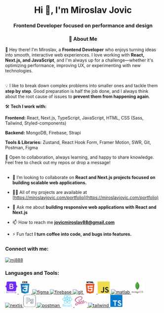 <h1 align="center">Hi 👋, I'm Miroslav Jovic</h1>
<h3 align="center">Frontend Developer focused on performance and design</h3>
<h3 align="center">🚀 About Me</h3>
<p align="left"></p>
👋 Hey there!
I'm Miroslav, a <b>Frontend Developer</b> who enjoys turning ideas into smooth, interactive web experiences. I love working with <b>React, Next.js, and JavaScript</b>, and I'm always up for a challenge—whether it's optimizing performance, improving UX, or experimenting with new technologies.
</br></br>

💡 I like to break down complex problems into smaller ones and tackle them <b>step by step</b>. Good preparation is half the job done, and I always think about the root cause of issues to <b>prevent them from happening again</b>.

🛠️ <b>Tech I work with:</b>

<b>Frontend:</b> React, Next.js, TypeScript, JavaScript, HTML, CSS (Sass, Tailwind, Styled-components)

<b>Backend:</b> MongoDB, Firebase, Strapi

<b>Tools & Libraries:</b> Zustand, React Hook Form, Framer Motion, SWR, Git, Postman, Figma

🚀 Open to collaboration, always learning, and happy to share knowledge. Feel free to check out my repos or drop a message!
</br></br>

- 👯 I’m looking to collaborate on **React and Next.js projects focused on building scalable web applications.**

- 👨‍💻 All of my projects are available at [https://miroslavjovic.com/portfolio](https://miroslavjovic.com/portfolio)

- 💬 Ask me about **building responsive web applications with React and Next.js**

- 📫 How to reach me **jovicmiroslav88@gmail.com**

- ⚡ Fun fact **I turn coffee into code, and bugs into features.**

<h3 align="left">Connect with me:</h3>
<p align="left">
<a href="https://linkedin.com/in/mj888" target="blank"><img align="center" src="https://raw.githubusercontent.com/rahuldkjain/github-profile-readme-generator/master/src/images/icons/Social/linked-in-alt.svg" alt="mj888" height="30" width="40" /></a>
</p>

<h3 align="left">Languages and Tools:</h3>
<p align="left"> <a href="https://getbootstrap.com" target="_blank" rel="noreferrer"> <img src="https://raw.githubusercontent.com/devicons/devicon/master/icons/bootstrap/bootstrap-plain-wordmark.svg" alt="bootstrap" width="40" height="40"/> </a> <a href="https://www.w3schools.com/css/" target="_blank" rel="noreferrer"> <img src="https://raw.githubusercontent.com/devicons/devicon/master/icons/css3/css3-original-wordmark.svg" alt="css3" width="40" height="40"/> </a> <a href="https://www.figma.com/" target="_blank" rel="noreferrer"> <img src="https://www.vectorlogo.zone/logos/figma/figma-icon.svg" alt="figma" width="40" height="40"/> </a> <a href="https://firebase.google.com/" target="_blank" rel="noreferrer"> <img src="https://www.vectorlogo.zone/logos/firebase/firebase-icon.svg" alt="firebase" width="40" height="40"/> </a> <a href="https://git-scm.com/" target="_blank" rel="noreferrer"> <img src="https://www.vectorlogo.zone/logos/git-scm/git-scm-icon.svg" alt="git" width="40" height="40"/> </a> <a href="https://www.w3.org/html/" target="_blank" rel="noreferrer"> <img src="https://raw.githubusercontent.com/devicons/devicon/master/icons/html5/html5-original-wordmark.svg" alt="html5" width="40" height="40"/> </a> <a href="https://developer.mozilla.org/en-US/docs/Web/JavaScript" target="_blank" rel="noreferrer"> <img src="https://raw.githubusercontent.com/devicons/devicon/master/icons/javascript/javascript-original.svg" alt="javascript" width="40" height="40"/> </a> <a href="https://www.mathworks.com/" target="_blank" rel="noreferrer"> <img src="https://upload.wikimedia.org/wikipedia/commons/2/21/Matlab_Logo.png" alt="matlab" width="40" height="40"/> </a> <a href="https://www.mongodb.com/" target="_blank" rel="noreferrer"> <img src="https://raw.githubusercontent.com/devicons/devicon/master/icons/mongodb/mongodb-original-wordmark.svg" alt="mongodb" width="40" height="40"/> </a> <a href="https://nextjs.org/" target="_blank" rel="noreferrer"> <img src="https://cdn.worldvectorlogo.com/logos/nextjs-2.svg" alt="nextjs" width="40" height="40"/> </a> <a href="https://www.photoshop.com/en" target="_blank" rel="noreferrer"> <img src="https://raw.githubusercontent.com/devicons/devicon/master/icons/photoshop/photoshop-line.svg" alt="photoshop" width="40" height="40"/> </a> <a href="https://postman.com" target="_blank" rel="noreferrer"> <img src="https://www.vectorlogo.zone/logos/getpostman/getpostman-icon.svg" alt="postman" width="40" height="40"/> </a> <a href="https://reactjs.org/" target="_blank" rel="noreferrer"> <img src="https://raw.githubusercontent.com/devicons/devicon/master/icons/react/react-original-wordmark.svg" alt="react" width="40" height="40"/> </a> <a href="https://sass-lang.com" target="_blank" rel="noreferrer"> <img src="https://raw.githubusercontent.com/devicons/devicon/master/icons/sass/sass-original.svg" alt="sass" width="40" height="40"/> </a> <a href="[[https://tailwindcss.com/](https://tailwindcss.com/_next/static/media/tailwindcss-mark.d52e9897.svg)](https://tailwindcss.com/)" target="_blank" rel="noreferrer"> <img src="[https://www.vectorlogo.zone/logos/tailwindcss/tailwindcss-icon.svg](https://tailwindcss.com/_next/static/media/tailwindcss-mark.d52e9897.svg)" alt="tailwind" width="40" height="40"/> </a> <a href="https://www.typescriptlang.org/" target="_blank" rel="noreferrer"> <img src="https://raw.githubusercontent.com/devicons/devicon/master/icons/typescript/typescript-original.svg" alt="typescript" width="40" height="40"/> </a> </p>

